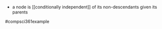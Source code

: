 - a node is [[conditionally independent]] of its non-descendants given its parents

#compsci361example 